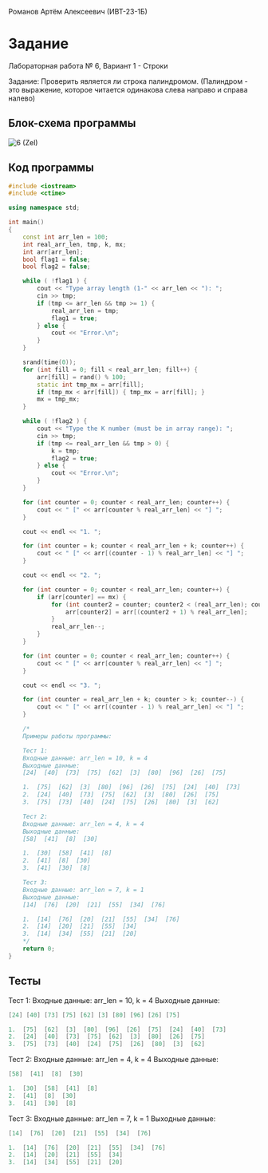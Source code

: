 Романов Артём Алексеевич (ИВТ-23-1Б)

# Задание

Лабораторная работа № 6, Вариант 1 - Строки

Задание: Проверить является ли строка палиндромом. (Палиндром - 
это выражение, которое читается одинакова слева направо
и справа налево)

## Блок-схема программы
![6 (Zel)](https://github.com/Wingoush/LABS_PSTU_2023/assets/147124195/6c06e80b-ecff-427b-ad8a-63c0bca17551)

## Код программы

```cpp
#include <iostream>
#include <ctime>

using namespace std;

int main()
{
    const int arr_len = 100;
    int real_arr_len, tmp, k, mx;
    int arr[arr_len];
    bool flag1 = false;
    bool flag2 = false;

    while ( !flag1 ) {
        cout << "Type array length (1-" << arr_len << "): ";
        cin >> tmp;
        if (tmp <= arr_len && tmp >= 1) {
            real_arr_len = tmp;
            flag1 = true;
        } else {
            cout << "Error.\n";
        }
    }

    srand(time(0));
    for (int fill = 0; fill < real_arr_len; fill++) {
        arr[fill] = rand() % 100;
        static int tmp_mx = arr[fill];
        if (tmp_mx < arr[fill]) { tmp_mx = arr[fill]; }
        mx = tmp_mx;
    }

    while ( !flag2 ) {
        cout << "Type the K number (must be in array range): ";
        cin >> tmp;
        if (tmp <= real_arr_len && tmp > 0) {
            k = tmp;
            flag2 = true;
        } else {
            cout << "Error.\n";
        }
    }

    for (int counter = 0; counter < real_arr_len; counter++) {
        cout << " [" << arr[counter % real_arr_len] << "] ";
    }

    cout << endl << "1. ";

    for (int counter = k; counter < real_arr_len + k; counter++) {
        cout << " [" << arr[(counter - 1) % real_arr_len] << "] ";
    }

    cout << endl << "2. ";

    for (int counter = 0; counter < real_arr_len; counter++) {
        if (arr[counter] == mx) {
            for (int counter2 = counter; counter2 < (real_arr_len); counter2++) {
                arr[counter2] = arr[(counter2 + 1) % real_arr_len];
            }
            real_arr_len--;
        }
    }

    for (int counter = 0; counter < real_arr_len; counter++) {
        cout << " [" << arr[counter % real_arr_len] << "] ";
    }

    cout << endl << "3. ";

    for (int counter = real_arr_len + k; counter > k; counter--) {
        cout << " [" << arr[(counter - 1) % real_arr_len] << "] ";
    }

    /*
    Примеры работы программы:

    Тест 1:
    Входные данные: arr_len = 10, k = 4
    Выходные данные:
    [24]  [40]  [73]  [75]  [62]  [3]  [80]  [96]  [26]  [75]

    1.  [75]  [62]  [3]  [80]  [96]  [26]  [75]  [24]  [40]  [73]
    2.  [24]  [40]  [73]  [75]  [62]  [3]  [80]  [26]  [75]
    3.  [75]  [73]  [40]  [24]  [75]  [26]  [80]  [3]  [62]

    Тест 2:
    Входные данные: arr_len = 4, k = 4
    Выходные данные:
    [58]  [41]  [8]  [30]

    1.  [30]  [58]  [41]  [8]
    2.  [41]  [8]  [30]
    3.  [41]  [30]  [8]

    Тест 3:
    Входные данные: arr_len = 7, k = 1
    Выходные данные:
    [14]  [76]  [20]  [21]  [55]  [34]  [76]

    1.  [14]  [76]  [20]  [21]  [55]  [34]  [76]
    2.  [14]  [20]  [21]  [55]  [34]
    3.  [14]  [34]  [55]  [21]  [20]
    */
    return 0;
}
```

## Тесты

Тест 1:
Входные данные: arr_len = 10, k = 4
Выходные данные:

```cpp
[24] [40] [73] [75] [62] [3] [80] [96] [26] [75]

1.  [75]  [62]  [3]  [80]  [96]  [26]  [75]  [24]  [40]  [73]
2.  [24]  [40]  [73]  [75]  [62]  [3]  [80]  [26]  [75]
3.  [75]  [73]  [40]  [24]  [75]  [26]  [80]  [3]  [62]
```

Тест 2:
Входные данные: arr_len = 4, k = 4
Выходные данные:

```cpp
[58]  [41]  [8]  [30]

1.  [30]  [58]  [41]  [8]
2.  [41]  [8]  [30]
3.  [41]  [30]  [8]
```

Тест 3:
Входные данные: arr_len = 7, k = 1
Выходные данные:

```cpp
[14]  [76]  [20]  [21]  [55]  [34]  [76]

1.  [14]  [76]  [20]  [21]  [55]  [34]  [76]
2.  [14]  [20]  [21]  [55]  [34]
3.  [14]  [34]  [55]  [21]  [20]
```
